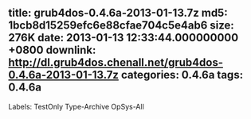 title: grub4dos-0.4.6a-2013-01-13.7z
md5: 1bcb8d15259efc6e88cfae704c5e4ab6
size: 276K
date: 2013-01-13 12:33:44.000000000 +0800
downlink: http://dl.grub4dos.chenall.net/grub4dos-0.4.6a-2013-01-13.7z
categories: 0.4.6a
tags: 0.4.6a
---

Labels: 
 TestOnly
 Type-Archive
 OpSys-All